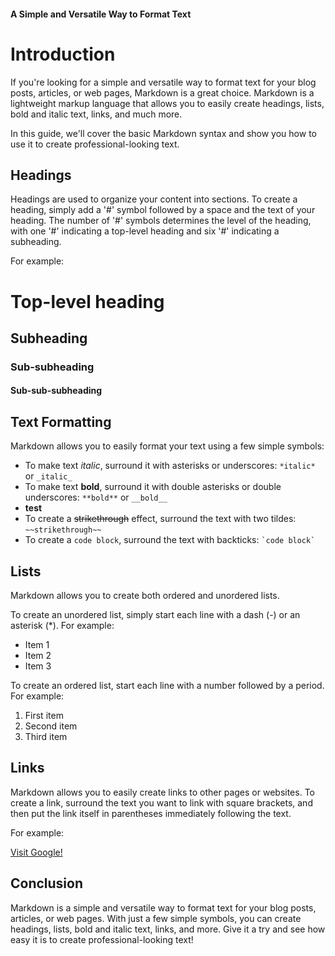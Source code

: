 #### A Simple and Versatile Way to Format Text

# Introduction

If you're looking for a simple and versatile way to format text for your blog posts, articles, or web pages, Markdown is a great choice. Markdown is a lightweight markup language that allows you to easily create headings, lists, bold and italic text, links, and much more. 

In this guide, we'll cover the basic Markdown syntax and show you how to use it to create professional-looking text.

## Headings

Headings are used to organize your content into sections. To create a heading, simply add a '#' symbol followed by a space and the text of your heading. The number of '#' symbols determines the level of the heading, with one '#' indicating a top-level heading and six '#' indicating a subheading.

For example:

# Top-level heading
## Subheading
### Sub-subheading
#### Sub-sub-subheading

## Text Formatting

Markdown allows you to easily format your text using a few simple symbols:

- To make text *italic*, surround it with asterisks or underscores: `*italic*` or `_italic_`
- To make text **bold**, surround it with double asterisks or double underscores: `**bold**` or `__bold__`
- __test__
- To create a ~~strikethrough~~ effect, surround the text with two tildes: `~~strikethrough~~`
- To create a `code block`, surround the text with backticks: `` `code block` ``

## Lists

Markdown allows you to create both ordered and unordered lists.

To create an unordered list, simply start each line with a dash (-) or an asterisk (*). For example:

- Item 1
- Item 2
- Item 3

To create an ordered list, start each line with a number followed by a period. For example:

1. First item
2. Second item
3. Third item

## Links

Markdown allows you to easily create links to other pages or websites. To create a link, surround the text you want to link with square brackets, and then put the link itself in parentheses immediately following the text.

For example:

[Visit Google!](https://www.google.com)

## Conclusion

Markdown is a simple and versatile way to format text for your blog posts, articles, or web pages. With just a few simple symbols, you can create headings, lists, bold and italic text, links, and more. Give it a try and see how easy it is to create professional-looking text!

